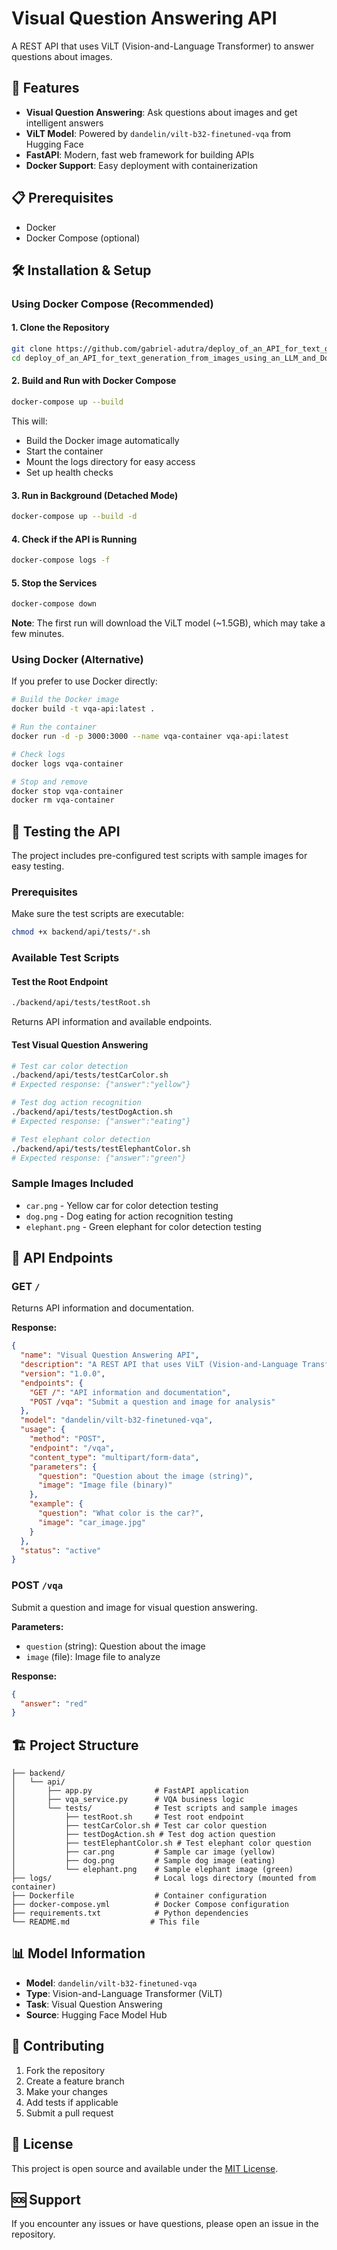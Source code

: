 # Visual Question Answering API

A REST API that uses ViLT (Vision-and-Language Transformer) to answer questions about images.

## 🚀 Features

- **Visual Question Answering**: Ask questions about images and get intelligent answers
- **ViLT Model**: Powered by `dandelin/vilt-b32-finetuned-vqa` from Hugging Face
- **FastAPI**: Modern, fast web framework for building APIs
- **Docker Support**: Easy deployment with containerization

## 📋 Prerequisites

- Docker
- Docker Compose (optional)

## 🛠️ Installation & Setup

### Using Docker Compose (Recommended)

#### 1. Clone the Repository
```bash
git clone https://github.com/gabriel-adutra/deploy_of_an_API_for_text_generation_from_images_using_an_LLM_and_Docker.git
cd deploy_of_an_API_for_text_generation_from_images_using_an_LLM_and_Docker
```

#### 2. Build and Run with Docker Compose
```bash
docker-compose up --build
```

This will:
- Build the Docker image automatically
- Start the container
- Mount the logs directory for easy access
- Set up health checks

#### 3. Run in Background (Detached Mode)
```bash
docker-compose up --build -d
```

#### 4. Check if the API is Running
```bash
docker-compose logs -f
```

#### 5. Stop the Services
```bash
docker-compose down
```

**Note**: The first run will download the ViLT model (~1.5GB), which may take a few minutes.

### Using Docker (Alternative)

If you prefer to use Docker directly:

```bash
# Build the Docker image
docker build -t vqa-api:latest .

# Run the container
docker run -d -p 3000:3000 --name vqa-container vqa-api:latest

# Check logs
docker logs vqa-container

# Stop and remove
docker stop vqa-container
docker rm vqa-container
```

## 🧪 Testing the API

The project includes pre-configured test scripts with sample images for easy testing.

### Prerequisites
Make sure the test scripts are executable:
```bash
chmod +x backend/api/tests/*.sh
```

### Available Test Scripts

#### Test the Root Endpoint
```bash
./backend/api/tests/testRoot.sh
```
Returns API information and available endpoints.

#### Test Visual Question Answering
```bash
# Test car color detection
./backend/api/tests/testCarColor.sh
# Expected response: {"answer":"yellow"}

# Test dog action recognition
./backend/api/tests/testDogAction.sh
# Expected response: {"answer":"eating"}

# Test elephant color detection
./backend/api/tests/testElephantColor.sh
# Expected response: {"answer":"green"}
```

### Sample Images Included
- `car.png` - Yellow car for color detection testing
- `dog.png` - Dog eating for action recognition testing  
- `elephant.png` - Green elephant for color detection testing

## 📡 API Endpoints

### GET `/`
Returns API information and documentation.

**Response:**
```json
{
  "name": "Visual Question Answering API",
  "description": "A REST API that uses ViLT (Vision-and-Language Transformer) to answer questions about images",
  "version": "1.0.0",
  "endpoints": {
    "GET /": "API information and documentation",
    "POST /vqa": "Submit a question and image for analysis"
  },
  "model": "dandelin/vilt-b32-finetuned-vqa",
  "usage": {
    "method": "POST",
    "endpoint": "/vqa",
    "content_type": "multipart/form-data",
    "parameters": {
      "question": "Question about the image (string)",
      "image": "Image file (binary)"
    },
    "example": {
      "question": "What color is the car?",
      "image": "car_image.jpg"
    }
  },
  "status": "active"
}
```

### POST `/vqa`
Submit a question and image for visual question answering.

**Parameters:**
- `question` (string): Question about the image
- `image` (file): Image file to analyze

**Response:**
```json
{
  "answer": "red"
}
```

## 🏗️ Project Structure

```
├── backend/
│   └── api/
│       ├── app.py              # FastAPI application
│       ├── vqa_service.py      # VQA business logic
│       └── tests/              # Test scripts and sample images
│           ├── testRoot.sh     # Test root endpoint
│           ├── testCarColor.sh # Test car color question
│           ├── testDogAction.sh # Test dog action question
│           ├── testElephantColor.sh # Test elephant color question
│           ├── car.png         # Sample car image (yellow)
│           ├── dog.png         # Sample dog image (eating)
│           └── elephant.png    # Sample elephant image (green)
├── logs/                       # Local logs directory (mounted from container)
├── Dockerfile                  # Container configuration
├── docker-compose.yml          # Docker Compose configuration
├── requirements.txt            # Python dependencies
└── README.md                  # This file
```

## 📊 Model Information

- **Model**: `dandelin/vilt-b32-finetuned-vqa`
- **Type**: Vision-and-Language Transformer (ViLT)
- **Task**: Visual Question Answering
- **Source**: Hugging Face Model Hub

## 🤝 Contributing

1. Fork the repository
2. Create a feature branch
3. Make your changes
4. Add tests if applicable
5. Submit a pull request

## 📄 License

This project is open source and available under the [MIT License](LICENSE).

## 🆘 Support

If you encounter any issues or have questions, please open an issue in the repository.
